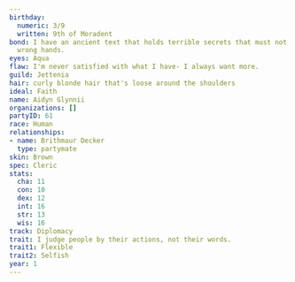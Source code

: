 ```yaml
---
birthday:
  numeric: 3/9
  written: 9th of Moradent
bond: I have an ancient text that holds terrible secrets that must not fall into the
  wrong hands.
eyes: Aqua
flaw: I'm never satisfied with what I have- I always want more.
guild: Jettenia
hair: curly blonde hair that's loose around the shoulders
ideal: Faith
name: Aidyn Glynnii
organizations: []
partyID: 61
race: Human
relationships:
- name: Brithmaur Decker
  type: partymate
skin: Brown
spec: Cleric
stats:
  cha: 11
  con: 10
  dex: 12
  int: 16
  str: 13
  wis: 16
track: Diplomacy
trait: I judge people by their actions, not their words.
trait1: Flexible
trait2: Selfish
year: 1
---
```

